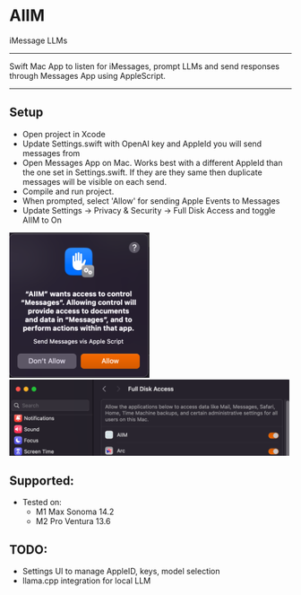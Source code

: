 # AIIM
iMessage LLMs 

---

Swift Mac App to listen for iMessages, prompt LLMs and send responses through Messages App using AppleScript.

---

## Setup
- Open project in Xcode
- Update Settings.swift with OpenAI key and AppleId you will send messages from
- Open Messages App on Mac. Works best with a different AppleId than the one set in Settings.swift. If they are they same then duplicate messages will be visible on each send.
- Compile and run project.
- When prompted, select 'Allow' for sending Apple Events to Messages
- Update Settings → Privacy & Security → Full Disk Access and toggle AIIM to On

<img style="max-width:250px;" src="https://github.com/mkg-gh/AIIM/blob/main/resources/aiim_allow_apple_events.png">
<img style="max-width:500px;" src="https://github.com/mkg-gh/AIIM/blob/main/resources/settings_full_disk_access.png">

## Supported:
- Tested on:
    - M1 Max Sonoma 14.2
    - M2 Pro Ventura 13.6

## TODO:
- Settings UI to manage AppleID, keys, model selection
- llama.cpp integration for local LLM